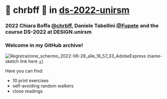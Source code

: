 # 🌚 chrbff 🌝 in [ds-2022-unirsm](https://github.com/ds-2022-unirsm) #

### 2022 Chiara Boffa [@chrbff](https://github.com/chrbff), Daniele Tabellini [@Fupete](https://github.com/fupete) and the course DS-2022 at DESIGN.unirsm ###

### Welcome in my GitHub archive! ###

![Registrazione_schermo_2022-06-28_alle_16_57_33_AdobeExpress](https://user-images.githubusercontent.com/79915170/176212329-43402944-16de-4dfe-b92a-647628a8c993.gif)
(name-sketch link here [+](https://editor.p5js.org/chrbff/full/jz48Ixgxl))


Here you can find: 

- 10 print exercises
- self-avoiding random walkers
- close readings
